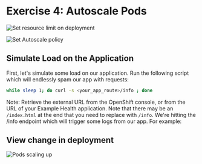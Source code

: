 # Exercise 4: Autoscale Pods

![Set resource limit on deployment](https://dsc.cloud/quickshare/resource-limitations.png)

![Set Autoscale policy](https://dsc.cloud/quickshare/autoscale.png) 

## Simulate Load on the Application
First, let's simulate some load on our application. Run the following script which will endlessly spam our app with requests:

```bash
while sleep 1; do curl -s <your_app_route>/info ; done
```

Note: Retrieve the external URL from the OpenShift console, or from the URL of your Example Health application. Note that there may be an `/index.html` at the end that you need to replace with `/info`. We're hitting the /info endpoint which will trigger some logs from our app. For example:

## View change in deployment

![Pods scaling up](https://dsc.cloud/quickshare/Shared-Image-2019-09-16-23-39-05.png)

